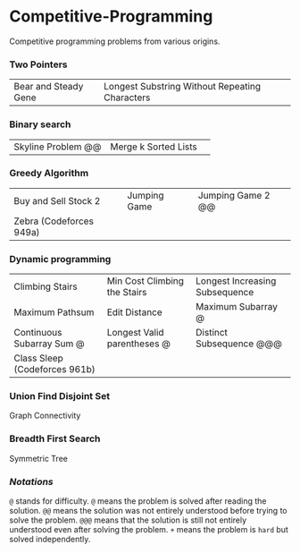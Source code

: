 # Competitive-Programming
Competitive programming problems from various origins.

### Two Pointers
| | | |
| -------------- | ------------------------- | ----------------- |
| Bear and Steady Gene | Longest Substring Without Repeating Characters |

### Binary search
| | | |
| -------------- | ------------------------- | ----------------- |
| Skyline Problem @@ | Merge k Sorted Lists |

### Greedy Algorithm
| | | |
| -------------- | ------------------------- | ----------------- |
| Buy and Sell Stock 2 | Jumping Game | Jumping Game 2 @@ |
| Zebra (Codeforces 949a) |

### Dynamic programming
| | | |
| -------------- | ------------------------- | ----------------- |
| Climbing Stairs | Min Cost Climbing the Stairs | Longest Increasing Subsequence | 
| Maximum Pathsum | Edit Distance | Maximum Subarray @ |
| Continuous Subarray Sum @ | Longest Valid parentheses @ | Distinct Subsequence @@@ |
| Class Sleep (Codeforces 961b) |

### Union Find Disjoint Set
Graph Connectivity

### Breadth First Search
Symmetric Tree



### *Notations*
`@` stands for difficulty. `@` means the problem is solved after reading the solution. `@@` means the solution was not entirely understood before trying to solve the problem. `@@@` means that the solution is still not entirely understood even after solving the problem.
`+` means the problem is `hard` but solved independently.
